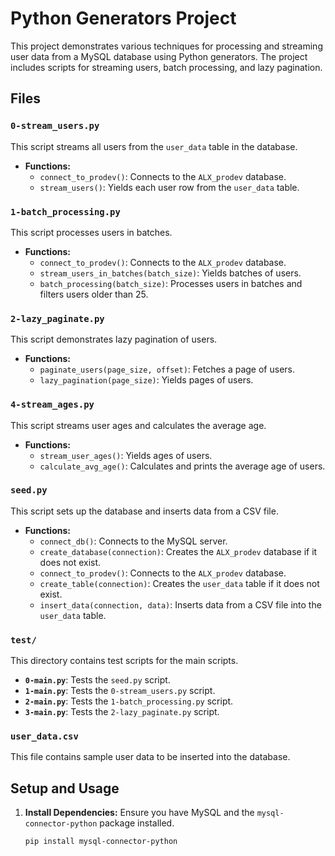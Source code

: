 # Python Generators Project

This project demonstrates various techniques for processing and streaming user data from a MySQL database using Python generators. The project includes scripts for streaming users, batch processing, and lazy pagination.


## Files

### `0-stream_users.py`

This script streams all users from the `user_data` table in the database.

- **Functions:**
  - `connect_to_prodev()`: Connects to the `ALX_prodev` database.
  - `stream_users()`: Yields each user row from the `user_data` table.

### `1-batch_processing.py`

This script processes users in batches.

- **Functions:**
  - `connect_to_prodev()`: Connects to the `ALX_prodev` database.
  - `stream_users_in_batches(batch_size)`: Yields batches of users.
  - `batch_processing(batch_size)`: Processes users in batches and filters users older than 25.

### `2-lazy_paginate.py`

This script demonstrates lazy pagination of users.

- **Functions:**
  - `paginate_users(page_size, offset)`: Fetches a page of users.
  - `lazy_pagination(page_size)`: Yields pages of users.

### `4-stream_ages.py`

This script streams user ages and calculates the average age.

- **Functions:**
  - `stream_user_ages()`: Yields ages of users.
  - `calculate_avg_age()`: Calculates and prints the average age of users.

### `seed.py`

This script sets up the database and inserts data from a CSV file.

- **Functions:**
  - `connect_db()`: Connects to the MySQL server.
  - `create_database(connection)`: Creates the `ALX_prodev` database if it does not exist.
  - `connect_to_prodev()`: Connects to the `ALX_prodev` database.
  - `create_table(connection)`: Creates the `user_data` table if it does not exist.
  - `insert_data(connection, data)`: Inserts data from a CSV file into the `user_data` table.

### `test/`

This directory contains test scripts for the main scripts.

- **`0-main.py`**: Tests the `seed.py` script.
- **`1-main.py`**: Tests the `0-stream_users.py` script.
- **`2-main.py`**: Tests the `1-batch_processing.py` script.
- **`3-main.py`**: Tests the `2-lazy_paginate.py` script.

### `user_data.csv`

This file contains sample user data to be inserted into the database.

## Setup and Usage

1. **Install Dependencies:**
   Ensure you have MySQL and the `mysql-connector-python` package installed.

   ```sh
   pip install mysql-connector-python